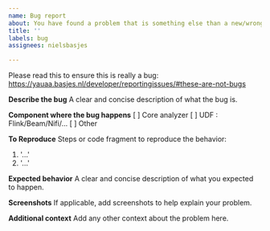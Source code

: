 ```yaml
---
name: Bug report
about: You have found a problem that is something else than a new/wrong useragent.
title: ''
labels: bug
assignees: nielsbasjes

---
```


Please read this to ensure this is really a bug:
https://yauaa.basjes.nl/developer/reportingissues/#these-are-not-bugs

**Describe the bug**
A clear and concise description of what the bug is.

**Component where the bug happens**
[ ] Core analyzer
[ ] UDF : Flink/Beam/Nifi/...
[ ] Other

**To Reproduce**
Steps or code fragment to reproduce the behavior:
1. '...'
2. '...'

**Expected behavior**
A clear and concise description of what you expected to happen.

**Screenshots**
If applicable, add screenshots to help explain your problem.

**Additional context**
Add any other context about the problem here.
